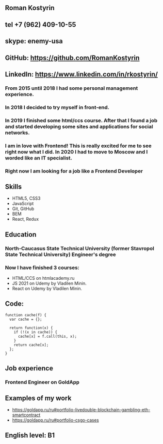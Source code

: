 ## Roman Kostyrin

## tel +7 (962) 409-10-55

## skype: enemy-usa

## GitHub: https://github.com/RomanKostyrin

## LinkedIn: https://www.linkedin.com/in/rkostyrin/

### From 2015 until 2018 I had some personal management experience.

### In 2018 I decided to try myself in front-end.

### In 2019 I finished some html/ccs course. After that I found a job and started developing some sites and applications for social networks.

### I am in love with Frontend! This is really excited for me to see right now what I did. In 2020 I had to move to Moscow and I worded like an IT specialist.

### Right now I am looking for a job like a Frontend Developer

## Skills

- HTML5, CSS3
- JavaScript
- Git, GitHub
- BEM
- React, Redux

## Education

### North-Caucasus State Technical University (former Stavropol State Technical University) Engineer's degree

### Now I have finished 3 courses:

- HTML/CCS on htmlacademy.ru
- JS 2021 on Udemy by Vladilen Minin.
- React on Udemy by Vladilen Minin.
## Code:
```
function cache(f) {
  var cache = {};

  return function(x) {
    if (!(x in cache)) {
      cache[x] = f.call(this, x);
    }
    return cache[x];
  };
}
```
## Job experience

### Frontend Engineer on GoldApp

## Examples of my work

- https://goldapp.ru/ru#portfolio-livedouble-blockchain-gambling-eth-smartcontract
- https://goldapp.ru/ru#portfolio-csgo-cases

## English level: B1
